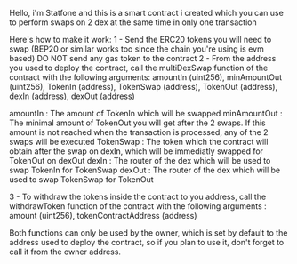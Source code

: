 Hello, i'm Statfone and this is a smart contract i created which you can use to perform swaps on 2 dex at the same time in only one transaction

Here's how to make it work:
1 - Send the ERC20 tokens you will need to swap (BEP20 or similar works too since the chain you're using is evm based) DO NOT send any gas token to the contract
2 - From the address you used to deploy the contract, call the multiDexSwap function of the contract with the following arguments: amountIn (uint256), minAmountOut (uint256), TokenIn (address), TokenSwap (address), TokenOut (address), dexIn (address), dexOut (address)

amountIn : The amount of TokenIn which will be swapped
minAmountOut : The minimal amount of TokenOut you will get after the 2 swaps. If this amount is not reached when the transaction is processed, any of the 2 swaps will be executed
TokenSwap : The token which the contract will obtain after the swap on dexIn, which will be immediatly swapped for TokenOut on dexOut
dexIn : The router of the dex which will be used to swap TokenIn for TokenSwap
dexOut : The router of the dex which will be used to swap TokenSwap for TokenOut

3 - To withdraw the tokens inside the contract to you address, call the withdrawToken function of the contract with the following arguments : amount (uint256), tokenContractAddress (address)

Both functions can only be used by the owner, which is set by default to the address used to deploy the contract, so if you plan to use it, don't forget to call it from the owner address.


